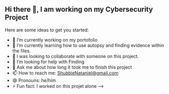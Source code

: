 ## Hi there 👋, I am working on my Cybersecurity Project



Here are some ideas to get you started:

- 🔭 I’m currently working on my portofolio
- 🌱 I’m currently learning how to use autopsy and finding evidence within the files.
- 👯 I was looking to collaborate with someone on this project.
- 🤔 I’m looking for help with Finding 
- 💬 Ask me about how long it took me to finish this project
- 📫 How to reach me: ShubbieNataniel@gmail.com  
- 😄 Pronouns: he/him  
- ⚡ Fun fact: I worked on this projet alone
-->
